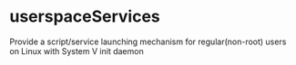 userspaceServices
=================

Provide a script/service launching mechanism for regular(non-root) users on Linux with System V init daemon
